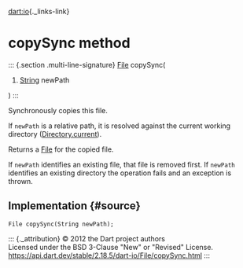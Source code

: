 [dart:io](../../dart-io/dart-io-library){._links-link}

copySync method
===============

::: {.section .multi-line-signature}
[File](../file-class) copySync(

1.  [String](../../dart-core/string-class) newPath

)
:::

Synchronously copies this file.

If `newPath` is a relative path, it is resolved against the current
working directory ([Directory.current](../directory/current)).

Returns a [File](../file-class) for the copied file.

If `newPath` identifies an existing file, that file is removed first. If
`newPath` identifies an existing directory the operation fails and an
exception is thrown.

Implementation {#source}
--------------

``` {.language-dart data-language="dart"}
File copySync(String newPath);
```

::: {._attribution}
© 2012 the Dart project authors\
Licensed under the BSD 3-Clause \"New\" or \"Revised\" License.\
<https://api.dart.dev/stable/2.18.5/dart-io/File/copySync.html>
:::
